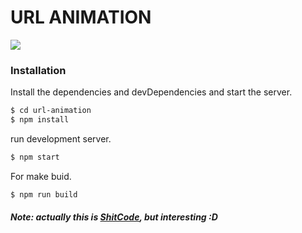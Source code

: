 # URL ANIMATION

![](https://s1.gifyu.com/images/url-animation.gif)


### Installation

Install the dependencies and devDependencies and start the server.

```sh
$ cd url-animation
$ npm install
```

run development server.

```sh
$ npm start
```
For make buid.

```sh
$ npm run build
```

##### Note: actually this is [ShitCode](https://shitcode.net/), but interesting :D
